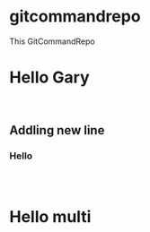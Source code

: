 # gitcommandrepo
This GitCommandRepo
<h1>Hello Gary</h1>
<br>
<h2>Addling new line</h2>
<h3>Hello<h3>
<br>
<h1>Hello multi<h1>
